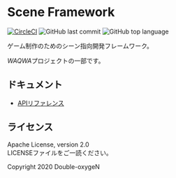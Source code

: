 # Scene Framework

[![CircleCI](https://circleci.com/gh/Double-oxygeN/SceneFW/tree/master.svg?style=svg)](https://circleci.com/gh/Double-oxygeN/SceneFW/tree/master)
![GitHub last commit](https://img.shields.io/github/last-commit/Double-oxygeN/SceneFW?logo=github&style=flat-square)
![GitHub top language](https://img.shields.io/github/languages/top/Double-oxygeN/SceneFW?logo=nim&style=flat-square)

ゲーム制作のためのシーン指向開発フレームワーク。

*WAQWA*プロジェクトの一部です。

## ドキュメント

- [APIリファレンス](https://gh.double-oxygen.net/SceneFW/ja/scenefw.html)

## ライセンス

Apache License, version 2.0  
LICENSEファイルをご一読ください。

Copyright 2020 Double-oxygeN
